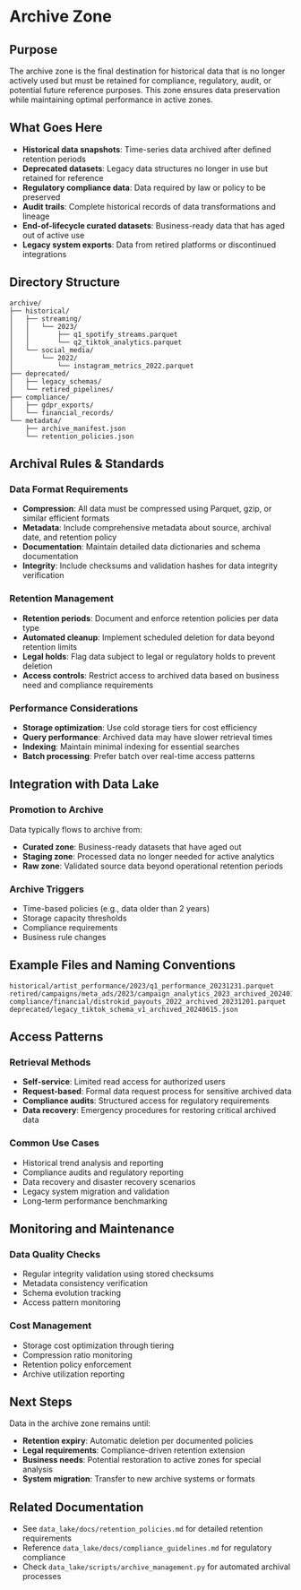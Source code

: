 # Archive Zone

## Purpose
The archive zone is the final destination for historical data that is no longer actively used but must be retained for compliance, regulatory, audit, or potential future reference purposes. This zone ensures data preservation while maintaining optimal performance in active zones.

## What Goes Here
- **Historical data snapshots**: Time-series data archived after defined retention periods
- **Deprecated datasets**: Legacy data structures no longer in use but retained for reference
- **Regulatory compliance data**: Data required by law or policy to be preserved
- **Audit trails**: Complete historical records of data transformations and lineage
- **End-of-lifecycle curated datasets**: Business-ready data that has aged out of active use
- **Legacy system exports**: Data from retired platforms or discontinued integrations

## Directory Structure
```
archive/
├── historical/
│   ├── streaming/
│   │   └── 2023/
│   │       ├── q1_spotify_streams.parquet
│   │       └── q2_tiktok_analytics.parquet
│   └── social_media/
│       └── 2022/
│           └── instagram_metrics_2022.parquet
├── deprecated/
│   ├── legacy_schemas/
│   └── retired_pipelines/
├── compliance/
│   ├── gdpr_exports/
│   └── financial_records/
└── metadata/
    ├── archive_manifest.json
    └── retention_policies.json
```

## Archival Rules & Standards

### Data Format Requirements
- **Compression**: All data must be compressed using Parquet, gzip, or similar efficient formats
- **Metadata**: Include comprehensive metadata about source, archival date, and retention policy
- **Documentation**: Maintain detailed data dictionaries and schema documentation
- **Integrity**: Include checksums and validation hashes for data integrity verification

### Retention Management
- **Retention periods**: Document and enforce retention policies per data type
- **Automated cleanup**: Implement scheduled deletion for data beyond retention limits
- **Legal holds**: Flag data subject to legal or regulatory holds to prevent deletion
- **Access controls**: Restrict access to archived data based on business need and compliance requirements

### Performance Considerations
- **Storage optimization**: Use cold storage tiers for cost efficiency
- **Query performance**: Archived data may have slower retrieval times
- **Indexing**: Maintain minimal indexing for essential searches
- **Batch processing**: Prefer batch over real-time access patterns

## Integration with Data Lake

### Promotion to Archive
Data typically flows to archive from:
- **Curated zone**: Business-ready datasets that have aged out
- **Staging zone**: Processed data no longer needed for active analytics
- **Raw zone**: Validated source data beyond operational retention periods

### Archive Triggers
- Time-based policies (e.g., data older than 2 years)
- Storage capacity thresholds
- Compliance requirements
- Business rule changes

## Example Files and Naming Conventions
```
historical/artist_performance/2023/q1_performance_20231231.parquet
retired/campaigns/meta_ads/2023/campaign_analytics_2023_archived_20240101.parquet
compliance/financial/distrokid_payouts_2022_archived_20231201.parquet
deprecated/legacy_tiktok_schema_v1_archived_20240615.json
```

## Access Patterns

### Retrieval Methods
- **Self-service**: Limited read access for authorized users
- **Request-based**: Formal data request process for sensitive archived data
- **Compliance audits**: Structured access for regulatory requirements
- **Data recovery**: Emergency procedures for restoring critical archived data

### Common Use Cases
- Historical trend analysis and reporting
- Compliance audits and regulatory reporting
- Data recovery and disaster recovery scenarios
- Legacy system migration and validation
- Long-term performance benchmarking

## Monitoring and Maintenance

### Data Quality Checks
- Regular integrity validation using stored checksums
- Metadata consistency verification
- Schema evolution tracking
- Access pattern monitoring

### Cost Management
- Storage cost optimization through tiering
- Compression ratio monitoring
- Retention policy enforcement
- Archive utilization reporting

## Next Steps
Data in the archive zone remains until:
- **Retention expiry**: Automatic deletion per documented policies
- **Legal requirements**: Compliance-driven retention extension
- **Business needs**: Potential restoration to active zones for special analysis
- **System migration**: Transfer to new archive systems or formats

## Related Documentation
- See `data_lake/docs/retention_policies.md` for detailed retention requirements
- Reference `data_lake/docs/compliance_guidelines.md` for regulatory compliance
- Check `data_lake/scripts/archive_management.py` for automated archival processes
